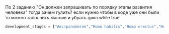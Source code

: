 По 2 заданию "Он должен запрашивать по порядку этапы развития человека" тогда зачем гулить?
если нужно чтобы в коде уже они были то можно заполнить массив и убрать цикл while true
```python
development_stages = ["Австралопитек","Homo habilis","Homo erectus","Homo sapiens"]
